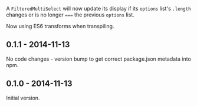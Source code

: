 A `FilteredMultiSelect` will now update its display if its `options` list's
`.length` changes or is no longer `===` the previous `options` list.

Now using ES6 transforms when transpiling.

## 0.1.1 - 2014-11-13

No code changes - version bump to get correct package.json metadata into npm.

## 0.1.0 - 2014-11-13

Initial version.